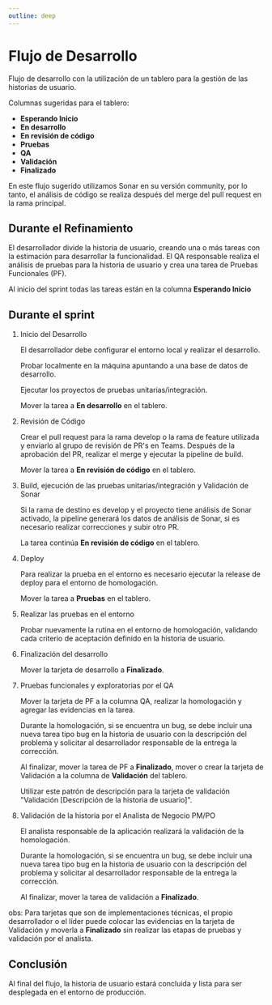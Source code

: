 ```yaml
---
outline: deep
---
```


# Flujo de Desarrollo

Flujo de desarrollo con la utilización de un tablero para la gestión de las historias de usuario.

Columnas sugeridas para el tablero:

- **Esperando Inicio**
- **En desarrollo**
- **En revisión de código**
- **Pruebas**
- **QA**
- **Validación**
- **Finalizado**

En este flujo sugerido utilizamos Sonar en su versión community, por lo tanto, el análisis de código se realiza después del merge del pull request en la rama principal.

## Durante el Refinamiento

El desarrollador divide la historia de usuario, creando una o más tareas con la estimación para desarrollar la funcionalidad.
El QA responsable realiza el análisis de pruebas para la historia de usuario y crea una tarea de Pruebas Funcionales (PF).

Al inicio del sprint todas las tareas están en la columna **Esperando Inicio**

## Durante el sprint

1. Inicio del Desarrollo

   El desarrollador debe configurar el entorno local y realizar el desarrollo.

   Probar localmente en la máquina apuntando a una base de datos de desarrollo.

   Ejecutar los proyectos de pruebas unitarias/integración.

   Mover la tarea a **En desarrollo** en el tablero.

2. Revisión de Código

   Crear el pull request para la rama develop o la rama de feature utilizada y enviarlo al grupo de revisión de PR's en Teams.
   Después de la aprobación del PR, realizar el merge y ejecutar la pipeline de build.

   Mover la tarea a **En revisión de código** en el tablero.

3. Build, ejecución de las pruebas unitarias/integración y Validación de Sonar

   Si la rama de destino es develop y el proyecto tiene análisis de Sonar activado, la pipeline generará los datos de análisis de Sonar, si es necesario realizar correcciones y subir otro PR.

   La tarea continúa **En revisión de código** en el tablero.

4. Deploy

   Para realizar la prueba en el entorno es necesario ejecutar la release de deploy para el entorno de homologación.

   Mover la tarea a **Pruebas** en el tablero.

5. Realizar las pruebas en el entorno

   Probar nuevamente la rutina en el entorno de homologación, validando cada criterio de aceptación definido en la historia de usuario.

6. Finalización del desarrollo

   Mover la tarjeta de desarrollo a **Finalizado**.

7. Pruebas funcionales y exploratorias por el QA

   Mover la tarjeta de PF a la columna QA, realizar la homologación y agregar las evidencias en la tarea.

   Durante la homologación, si se encuentra un bug, se debe incluir una nueva tarea tipo bug en la historia de usuario con la descripción del problema y solicitar al desarrollador responsable de la entrega la corrección.

   Al finalizar, mover la tarea de PF a **Finalizado**, mover o crear la tarjeta de Validación a la columna de **Validación** del tablero.

   Utilizar este patrón de descripción para la tarjeta de validación "Validación [Descripción de la historia de usuario]".

8. Validación de la historia por el Analista de Negocio PM/PO

   El analista responsable de la aplicación realizará la validación de la homologación.

   Durante la homologación, si se encuentra un bug, se debe incluir una nueva tarea tipo bug en la historia de usuario con la descripción del problema y solicitar al desarrollador responsable de la entrega la corrección.

   Al finalizar, mover la tarea de validación a **Finalizado**.

obs: Para tarjetas que son de implementaciones técnicas, el propio desarrollador o el líder puede colocar las evidencias en la tarjeta de Validación y moverla a **Finalizado** sin realizar las etapas de pruebas y validación por el analista.

## Conclusión

Al final del flujo, la historia de usuario estará concluida y lista para ser desplegada en el entorno de producción.
